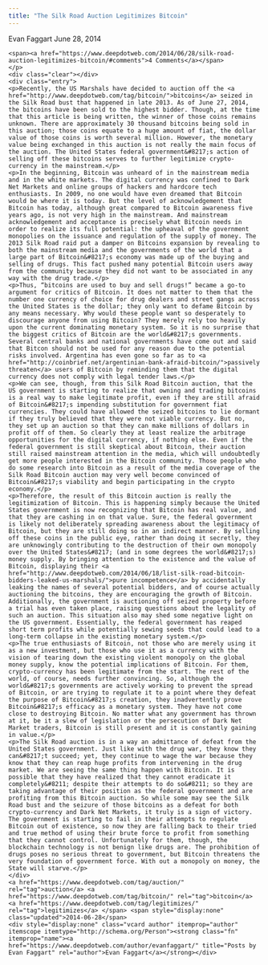 ```yaml
---
title: "The Silk Road Auction Legitimizes Bitcoin"
---
```


<article class="post-listing post-6255 post type-post status-publish format-standard has-post-thumbnail hentry  tag-auction tag-bitcoin tag-legitimizes 
<<span>Posted by: <a href="https://www.deepdotweb.com/author/evanfaggart/" title="">Evan Faggart </a></span>
    <span>June 28, 2014</span>
    
    <span><a href="https://www.deepdotweb.com/2014/06/28/silk-road-auction-legitimizes-bitcoin/#comments">4 Comments</a></span>
    </p>
    <div class="clear"></div>
    <div class="entry">
    <p>Recently, the US Marshals have decided to auction off the <a href="http://www.deepdotweb.com/tag/bitcoin/">bitcoins</a> seized in the Silk Road bust that happened in late 2013. As of June 27, 2014, the bitcoins have been sold to the highest bidder. Though, at the time that this article is being written, the winner of those coins remains unknown. There are approximately 30 thousand bitcoins being sold in this auction; those coins equate to a huge amount of fiat, the dollar value of those coins is worth several million. However, the monetary value being exchanged in this auction is not really the main focus of the auction. The United States federal government&#8217;s action of selling off these bitcoins serves to further legitimize crypto-currency in the mainstream.</p>
    <p>In the beginning, Bitcoin was unheard of in the mainstream media and in the white markets. The digital currency was confined to Dark Net Markets and online groups of hackers and hardcore tech enthusiasts. In 2009, no one would have even dreamed that Bitcoin would be where it is today. But the level of acknowledgement that Bitcoin has today, although great compared to Bitcoin awareness five years ago, is not very high in the mainstream. And mainstream acknowledgement and acceptance is precisely what Bitcoin needs in order to realize its full potential: the upheaval of the government monopolies on the issuance and regulation of the supply of money. The 2013 Silk Road raid put a damper on Bitcoins expansion by revealing to both the mainstream media and the governments of the world that a large part of Bitcoin&#8217;s economy was made up of the buying and selling of drugs. This fact pushed many potential Bitcoin users away from the community because they did not want to be associated in any way with the drug trade.</p>
    <p>Thus, “bitcoins are used to buy and sell drugs!” became a go-to argument for critics of Bitcoin. It does not matter to them that the number one currency of choice for drug dealers and street gangs across the United States is the dollar; they only want to defame Bitcoin by any means necessary. Why would these people want so desperately to discourage anyone from using Bitcoin? They merely rely too heavily upon the current dominating monetary system. So it is no surprise that the biggest critics of Bitcoin are the world&#8217;s governments. Several central banks and national governments have come out and said that Bitcon should not be used for any reason due to the potential risks involved. Argentina has even gone so far as to <a href="http://coinbrief.net/argentinian-bank-afraid-bitcoin/">passively threaten</a> users of Bitcoin by reminding them that the digital currency does not comply with legal tender laws.</p>
    <p>We can see, though, from this Silk Road Bitcoin auction, that the US government is starting to realize that owning and trading bitcoins is a real way to make legitimate profit, even if they are still afraid of Bitcoin&#8217;s impending substitution for government fiat currencies. They could have allowed the seized bitcoins to lie dormant if they truly believed that they were not viable currency. But no, they set up an auction so that they can make millions of dollars in profit off of them. So clearly they at least realize the arbitrage opportunities for the digital currency, if nothing else. Even if the federal government is still skeptical about Bitcoin, their auction still raised mainstream attention in the media, which will undoubtedly get more people interested in the Bitcoin community. Those people who do some research into Bitcoin as a result of the media coverage of the Silk Road Bitcoin auction may very well become convinced of Bitcoin&#8217;s viability and begin participating in the crypto economy.</p>
    <p>Therefore, the result of this Bitcoin auction is really the legitimization of Bitcoin. This is happening simply because the United States government is now recognizing that Bitcoin has real value, and that they are cashing in on that value. Sure, the federal government is likely not deliberately spreading awareness about the legitimacy of Bitcoin, but they are still doing so in an indirect manner. By selling off these coins in the public eye, rather than doing it secretly, they are unknowingly contributing to the destruction of their own monopoly over the United States&#8217; (and in some degrees the world&#8217;s) money supply. By bringing attention to the existence and the value of Bitcoin, displaying their <a href="http://www.deepdotweb.com/2014/06/18/list-silk-road-bitcoin-bidders-leaked-us-marshals/">pure incompetence</a> by accidentally leaking the names of several potential bidders, and of course actually auctioning the bitcoins, they are encouraging the growth of Bitcoin. Additionally, the government is auctioning off seized property before a trial has even taken place, raising questions about the legality of such an auction. This situation also may shed some negative light on the US government. Essentially, the federal government has reaped short term profits while potentially sewing seeds that could lead to a long-term collapse in the existing monetary system.</p>
    <p>The true enthusiasts of Bitcoin, not those who are merely using it as a new investment, but those who use it as a currency with the vision of tearing down the existing violent monopoly on the global money supply, know the potential implications of Bitcoin. For them, crypto-currency has been legitimate from the start. The rest of the world, of course, needs further convincing. So, although the world&#8217;s governments are actively working to prevent the spread of Bitcoin, or are trying to regulate it to a point where they defeat the purpose of Bitcoin&#8217;s creation, they inadvertently prove Bitcoin&#8217;s efficacy as a monetary system. They have not come close to destroying Bitcoin. No matter what any government has thrown at it, be it a slew of legislation or the persecution of Dark Net Market traders, Bitcoin is still present and it is constantly gaining in value.</p>
    <p>The Silk Road auction is in a way an admittance of defeat from the United States government. Just like with the drug war, they know they can&#8217;t succeed; yet, they continue to wage the war because they know that they can reap huge profits from intervening in the drug market. We are seeing the same thing happen with Bitcoin. It is possible that they have realized that they cannot eradicate it completely&#8211; despite their attempts to do so&#8211; so they are taking advantage of their position as the federal government and are profiting from this Bitcoin auction. So while some may see the Silk Road bust and the seizure of those bitcoins as a defeat for both crypto-currency and Dark Net Markets, it truly is a sign of victory. The government is starting to fail in their attempts to regulate Bitcoin out of existence, so now they are falling back to their tried and true method of using their brute force to profit from something that they cannot control. Unfortunately for them, though, the blockchain technology is not benign like drugs are. The prohibition of drugs poses no serious threat to government, but Bitcoin threatens the very foundation of government force. With out a monopoly on money, the State will starve.</p>
    </div>
    <a href="https://www.deepdotweb.com/tag/auction/" rel="tag">auction</a> <a href="https://www.deepdotweb.com/tag/bitcoin/" rel="tag">bitcoin</a> <a href="https://www.deepdotweb.com/tag/legitimizes/" rel="tag">legitimizes</a> </span> <span style="display:none" class="updated">2014-06-28</span>
    <div style="display:none" class="vcard author" itemprop="author" itemscope itemtype="http://schema.org/Person"><strong class="fn" itemprop="name"><a href="https://www.deepdotweb.com/author/evanfaggart/" title="Posts by Evan Faggart" rel="author">Evan Faggart</a></strong></div>
    
